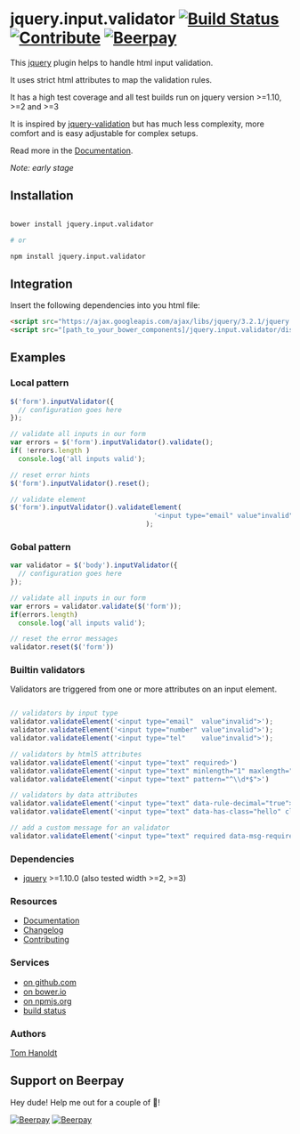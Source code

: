 # jquery.input.validator [![Build Status](https://travis-ci.org/creative-workflow/jquery.input.validator.svg?branch=master)](https://travis-ci.org/creative-workflow/jquery.input.validator) [![Contribute](https://img.shields.io/badge/Contribution-Open-brightgreen.svg)](CONTRIBUTING.md) [![Beerpay](https://beerpay.io/creative-workflow/jquery.input.validator/badge.svg?style=flat)](https://beerpay.io/creative-workflow/jquery.input.validator)

This [jquery](https://jquery.com) plugin helps to handle html input validation.

It uses strict html attributes to map the validation rules.

It has a high test coverage and all test builds run on jquery version >=1.10, >=2 and >=3

It is inspired by [jquery-validation](https://jqueryvalidation.org/) but has much less complexity, more comfort and is easy adjustable for complex setups.

Read more in the [Documentation](docs/DOCUMENTATION.md).

_Note: early stage_

## Installation
```bash

bower install jquery.input.validator

# or

npm install jquery.input.validator

```    
## Integration
Insert the following dependencies into you html file:
```html
<script src="https://ajax.googleapis.com/ajax/libs/jquery/3.2.1/jquery.min.js"></script>
<script src="[path_to_your_bower_components]/jquery.input.validator/dist/jquery.input.validator.min.js">
```

## Examples
### Local pattern
```js
$('form').inputValidator({
  // configuration goes here
});

// validate all inputs in our form
var errors = $('form').inputValidator().validate();
if( !errors.length )
  console.log('all inputs valid');

// reset error hints
$('form').inputValidator().reset();

// validate element
$('form').inputValidator().validateElement(
                                    '<input type="email" value"invalid">'
                                  );
```

### Gobal pattern
```js
var validator = $('body').inputValidator({
  // configuration goes here
});

// validate all inputs in our form
var errors = validator.validate($('form'));
if(errors.length)
  console.log('all inputs valid');

// reset the error messages
validator.reset($('form'))
```

### Builtin validators
Validators are triggered from one or more attributes on an input element.
```js

// validators by input type
validator.validateElement('<input type="email"  value"invalid">');
validator.validateElement('<input type="number" value"invalid">');
validator.validateElement('<input type="tel"    value"invalid">');

// validators by html5 attributes
validator.validateElement('<input type="text" required>')
validator.validateElement('<input type="text" minlength="1" maxlength="3">')
validator.validateElement('<input type="text" pattern="^\\d*$">')

// validators by data attributes
validator.validateElement('<input type="text" data-rule-decimal="true">')
validator.validateElement('<input type="text" data-has-class="hello" class="hello">')

// add a custom message for an validator
validator.validateElement('<input type="text" required data-msg-required="required!">')
```

### Dependencies
  * [jquery](https://jquery.com) >=1.10.0 (also tested width >=2, >=3)

### Resources
  * [Documentation](docs/DOCUMENTATION.md)
  * [Changelog](docs/CHANGELOG.md)
  * [Contributing](docs/CONTRIBUTING.md)

### Services
  * [on github.com](https://github.com/creative-workflow/jquery.input.validator)
  * [on bower.io](http://bower.io/search/?q=jquery.input.validator)
  * [on npmjs.org](https://www.npmjs.com/package/jquery.input.validator)
  * [build status](https://travis-ci.org/creative-workflow/jquery.input.validator)

### Authors
  [Tom Hanoldt](https://www.tomhanoldt.info)

## Support on Beerpay
Hey dude! Help me out for a couple of :beers:!

[![Beerpay](https://beerpay.io/creative-workflow/jquery.input.validator/badge.svg?style=beer)](https://beerpay.io/creative-workflow/jquery.input.validator)  [![Beerpay](https://beerpay.io/creative-workflow/jquery.input.validator/make-wish.svg?style=flat)](https://beerpay.io/creative-workflow/jquery.input.validator?focus=wish)
